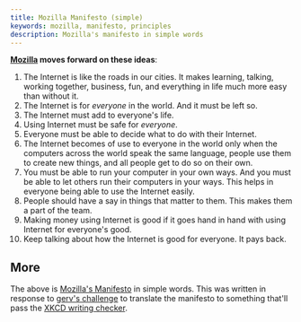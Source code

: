 ```yaml
---
title: Mozilla Manifesto (simple)
keywords: mozilla, manifesto, principles
description: Mozilla's manifesto in simple words
---
```


**[Mozilla](../mozilla/) moves forward on these ideas**:
1. The Internet is like the roads in our cities. It makes learning, talking, working together, business, fun, and everything in life much more easy than without it.
2. The Internet is for *everyone* in the world. And it must be left so.
3. The Internet must add to everyone's life.
4. Using Internet must be safe for *everyone*.
5. Everyone must be able to decide what to do with their Internet.
6. The Internet becomes of use to everyone in the world only when the computers across the world speak the same language, people use them to create new things, and all people get to do so on their own.
7. You must be able to run your computer in your own ways. And you must be able to let others run their computers in your ways. This helps in everyone being able to use the Internet easily.
8. People should have a say in things that matter to them. This makes them a part of the team.
9. Making money using Internet is good if it goes hand in hand with using Internet for everyone's good.
10. Keep talking about how the Internet is good for everyone. It pays back.

## More ##
The above is [Mozilla's Manifesto](https://www.mozilla.org/about/manifesto/) in simple words. This was written in response to [gerv's challenge](http://blog.gerv.net/2015/09/competition-the-mozilla-manifesto-principles-in-simple-words/) to translate the manifesto to something that'll pass the [XKCD writing checker](https://xkcd.com/simplewriter/).
